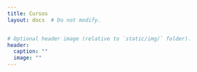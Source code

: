 ```yaml
---
title: Cursos
layout: docs  # Do not modify.


# Optional header image (relative to `static/img/` folder).
header:
  caption: ""
  image: ""
---
```

